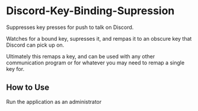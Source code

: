 # Discord-Key-Binding-Supression

Suppresses key presses for push to talk on Discord.

Watches for a bound key, supresses it, and rempas it to an obscure key that Discord can pick up on.

Ultimately this remaps a key, and can be used with any other communication program or for whatever you may need to remap a single key for.

## How to Use

Run the application as an administrator
